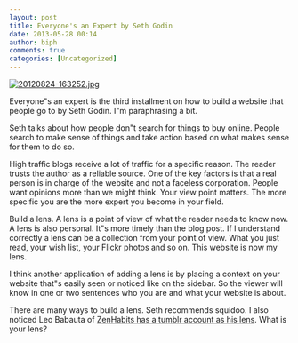 ```yaml
---
layout: post
title: Everyone's an Expert by Seth Godin
date: 2013-05-28 00:14
author: biph
comments: true
categories: [Uncategorized]
---
```

<p><a href="http://kevinolega.com/wp-content/uploads/2012/08/20120824-163252.jpg" rel="nofollow"><img class="alignnone size-full" alt="20120824-163252.jpg" src="http://kevinolega.com/wp-content/uploads/2012/08/20120824-163252.jpg" / rel="nofollow"></a></p>
<p>Everyone"s an expert is the third installment on how to build a website that people go to by Seth Godin. I"m paraphrasing a bit.</p>
<p>Seth talks about how people don"t search for things to buy online. People search to make sense of things and take action based on what makes sense for them to do so.</p>
<p>High traffic blogs receive a lot of traffic for a specific reason. The reader trusts the author as a reliable source. One of the key factors is that a real person is in charge of the website and not a faceless corporation. People want opinions more than we might think. Your view point matters. The more specific you are the more expert you become in your field.</p>
<p>Build a lens. A lens is a point of view of what the reader needs to know now. A lens is also personal. It"s more timely than the blog post. If I understand correctly a lens can be a collection from your point of view. What you just read, your wish list, your Flickr photos and so on. This website is now my lens.</p>
<p>I think another application of adding a lens is by placing a context on your website that"s easily seen or noticed like on the sidebar. So the viewer will know in one or two sentences who you are and what your website is about.</p>
<p>There are many ways to build a lens. Seth recommends squidoo. I also noticed Leo Babauta of <a href="http://ZenHabits.tumblr.com" rel="nofollow">ZenHabits has a tumblr account as his lens</a>. What is your lens?</p>

